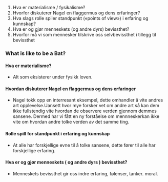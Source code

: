 1. Hva er materialisme / fysikalisme?
2. Hvorfor diskuterer Nagel en flaggermus og dens erfaringer?
3. Hva slags rolle spiler standpunkt («points of view») i erfaring og kunnskap?
4. Hva er og gjør menneskets (og andre dyrs) bevissthet?
5. Hvorfor må vi som mennesker tilskrive oss selvbevissthet i tillegg til
bevissthet

### What is like to be a Bat?

#### Hva er materialisme?
- Alt som eksisterer under fysikk loven.

#### Hvordan diskuterer Nagel en flaggermus og dens erfaringer
- Nagel tokk opp en interresant eksempel, dette omhandler å vite andres art opplevelse.Uansett hvor mye forsker vet om andre art så kan dem ikke fullstendig vite hvordan de observere verden gjennom demmes sansene. Dermed har vi fått en ny forståelse om mennneskerkan ikke vite om hvordan andre tolke verden av det samme ting.

#### Rolle spill for standpunkt i erfaring og kunnskap
- At alle har forskjellige evne til å tolke sansene, dette fører til alle har forskjellige erfaring.

#### Hva er og gjør menneskets ( og andre dyrs ) bevissthet?
- Menneskets bevissthet gir oss indre erfaring, følenser, tanker. moral.

